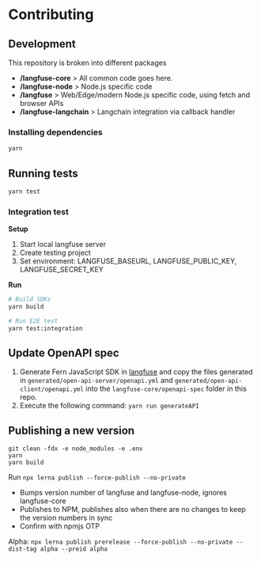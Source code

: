 # Contributing

## Development

This repository is broken into different packages

- **/langfuse-core** > All common code goes here.
- **/langfuse-node** > Node.js specific code
- **/langfuse** > Web/Edge/modern Node.js specific code, using fetch and browser APIs
- **/langfuse-langchain** > Langchain integration via callback handler

### Installing dependencies

```sh
yarn
```

## Running tests

```sh
yarn test
```

### Integration test

**Setup**

1. Start local langfuse server
2. Create testing project
3. Set environment: LANGFUSE_BASEURL, LANGFUSE_PUBLIC_KEY, LANGFUSE_SECRET_KEY

**Run**

```sh
# Build SDKs
yarn build

# Run E2E test
yarn test:integration
```

## Update OpenAPI spec

1. Generate Fern JavaScript SDK in [langfuse](https://github.com/langfuse/langfuse) and copy the files generated in `generated/open-api-server/openapi.yml` and `generated/open-api-client/openapi.yml` into the `langfuse-core/openapi-spec` folder in this repo.
2. Execute the following command: `yarn run generateAPI`

## Publishing a new version

```
git clean -fdx -e node_modules -e .env
yarn
yarn build
```

Run `npx lerna publish --force-publish --no-private`

- Bumps version number of langfuse and langfuse-node, ignores langfuse-core
- Publishes to NPM, publishes also when there are no changes to keep the version numbers in sync
- Confirm with npmjs OTP

Alpha: `npx lerna publish prerelease --force-publish --no-private --dist-tag alpha --preid alpha`